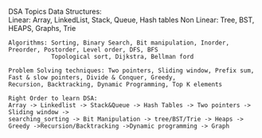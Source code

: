 DSA Topics 
    Data Structures:  
        Linear: Array, LinkedList, Stack, Queue, Hash tables
        Non Linear: Tree, BST, HEAPS, Graphs, Trie

    Algorithms: Sorting, Binary Search, Bit manipulation, Inorder, Preorder, Postorder, Level order, DFS, BFS
                Topological sort, Dijkstra, Bellman ford

    Problem Solving techniques: Two pointers, Sliding window, Prefix sum, Fast & slow pointers, Divide & Conquer, Greedy,                                       Recursion, Backtracking, Dynamic Programming, Top K elements
      
    Right Order to learn DSA:
    Array -> Linkedlist -> Stack&Queue -> Hash Tables -> Two pointers -> Sliding window -> 
    searching_sorting -> Bit Manipulation -> tree/BST/Trie -> Heaps -> Greedy ->Recursion/Backtracking ->Dynamic programming -> Graph
   
